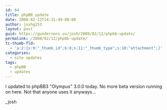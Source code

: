 ```yaml
---
id: 64
title: phpBB update
date: 2008-02-12T14:31:49-08:00
author: joshg253
layout: post
guid: https://gundersons.us/josh/2008/02/12/phpbb-update/
permalink: /2008/02/12/phpbb-update/
tc-thumb-fld:
  - 'a:2:{s:9:"_thumb_id";b:0;s:11:"_thumb_type";s:10:"attachment";}'
categories:
  - site updates
tags:
  - phpBB
  - updates
---
```

I updated to phpBB3 "Olympus" 3.0.0 today. No more beta version running on here. Not that anyone uses it anyways...

_josh